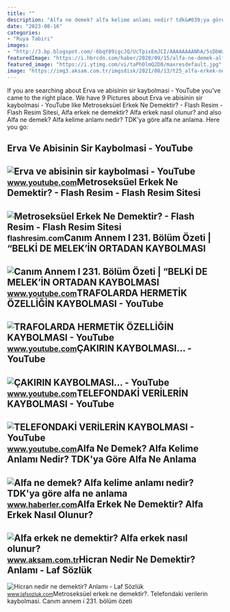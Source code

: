```yaml
---
title: ""
description: "Alfa ne demek? alfa kelime anlamı nedir? tdk&#039;ya göre alfa ne anlama"
date: "2023-08-16"
categories:
- "Ruya Tabiri"
images:
- "http://3.bp.blogspot.com/-6bqY89igcJQ/UcTpixEmJCI/AAAAAAAANhA/5sDbWaT3_Os/s1600/ayrilik_acisi_aglayan_erkek.jpg"
featuredImage: "https://i.hbrcdn.com/haber/2020/09/15/alfa-ne-demek-alfa-kelime-anlami-nedir-tdk-ya-13601048_3645_amp.jpg"
featured_image: "https://i.ytimg.com/vi/taPhOlmQ2D0/maxresdefault.jpg"
image: "https://img3.aksam.com.tr/imgsdisk/2021/08/13/t25_alfa-erkek-ne-demektir-al-861.jpg"
---
```


If you are searching about Erva ve abisinin sir kaybolmasi - YouTube you've came to the right place. We have 9 Pictures about Erva ve abisinin sir kaybolmasi - YouTube like Metroseksüel Erkek Ne Demektir? - Flash Resim - Flash Resim Sitesi, Alfa erkek ne demektir? Alfa erkek nasıl olunur? and also Alfa ne demek? Alfa kelime anlamı nedir? TDK'ya göre alfa ne anlama. Here you go:

Erva Ve Abisinin Sir Kaybolmasi - YouTube
-----------------------------------------

 ![Erva ve abisinin sir kaybolmasi - YouTube](https://i.ytimg.com/vi/nePkKlT1Sn0/maxresdefault.jpg) <small>www.youtube.com</small>Metroseksüel Erkek Ne Demektir? - Flash Resim - Flash Resim Sitesi
------------------------------------------------------------------

 ![Metroseksüel Erkek Ne Demektir? - Flash Resim - Flash Resim Sitesi](https://flashresim.com/blog/wp-content/uploads/2022/01/metroseksuel-erkeklerin-ortak-ozellikleri-800x450-1.jpg) <small>flashresim.com</small>Canım Annem I 231. Bölüm Özeti | “BELKİ DE MELEK’İN ORTADAN KAYBOLMASI
----------------------------------------------------------------------

 ![Canım Annem I 231. Bölüm Özeti | “BELKİ DE MELEK’İN ORTADAN KAYBOLMASI](https://i.ytimg.com/vi/taPhOlmQ2D0/maxresdefault.jpg) <small>www.youtube.com</small>TRAFOLARDA HERMETİK ÖZELLİĞİN KAYBOLMASI - YouTube
--------------------------------------------------

 ![TRAFOLARDA HERMETİK ÖZELLİĞİN KAYBOLMASI - YouTube](https://i.ytimg.com/vi/n7bm0P6MAHI/maxresdefault.jpg?sqp=-oaymwEmCIAKENAF8quKqQMa8AEB-AGUA4AC0AWKAgwIABABGGUgZShlMA8=&rs=AOn4CLCZefi4IQsKFVv29JLxVjXJ4r2QPQ) <small>www.youtube.com</small>ÇAKIRIN KAYBOLMASI... - YouTube
-------------------------------

 ![ÇAKIRIN KAYBOLMASI... - YouTube](https://i.ytimg.com/vi/vweBvJ0Futg/maxresdefault.jpg?sqp=-oaymwEmCIAKENAF8quKqQMa8AEB-AHiAYAC4AOKAgwIABABGEogSyhlMA8=&rs=AOn4CLARtCNBmfRIbqlhRty9J8f0liRzmg) <small>www.youtube.com</small>TELEFONDAKİ VERİLERİN KAYBOLMASI - YouTube
------------------------------------------

 ![TELEFONDAKİ VERİLERİN KAYBOLMASI - YouTube](https://i.ytimg.com/vi/0shkMaYJ6i0/maxresdefault.jpg?sqp=-oaymwEmCIAKENAF8quKqQMa8AEB-AH-CYAC0AWKAgwIABABGHIgTCg7MA8=&rs=AOn4CLCbxLUgqocXqk72uyR0Olm0D-lGpA) <small>www.youtube.com</small>Alfa Ne Demek? Alfa Kelime Anlamı Nedir? TDK'ya Göre Alfa Ne Anlama
-------------------------------------------------------------------

 ![Alfa ne demek? Alfa kelime anlamı nedir? TDK'ya göre alfa ne anlama](https://i.hbrcdn.com/haber/2020/09/15/alfa-ne-demek-alfa-kelime-anlami-nedir-tdk-ya-13601048_3645_amp.jpg) <small>www.haberler.com</small>Alfa Erkek Ne Demektir? Alfa Erkek Nasıl Olunur?
------------------------------------------------

 ![Alfa erkek ne demektir? Alfa erkek nasıl olunur?](https://img3.aksam.com.tr/imgsdisk/2021/08/13/t25_alfa-erkek-ne-demektir-al-861.jpg) <small>www.aksam.com.tr</small>Hicran Nedir Ne Demektir? Anlamı - Laf Sözlük
---------------------------------------------

 ![Hicran nedir ne demektir? Anlamı - Laf Sözlük](http://3.bp.blogspot.com/-6bqY89igcJQ/UcTpixEmJCI/AAAAAAAANhA/5sDbWaT3_Os/s1600/ayrilik_acisi_aglayan_erkek.jpg) <small>www.lafsozluk.com</small>Metroseksüel erkek ne demektir?. Telefondaki̇ veri̇leri̇n kaybolmasi. Canım annem i 231. bölüm özeti
